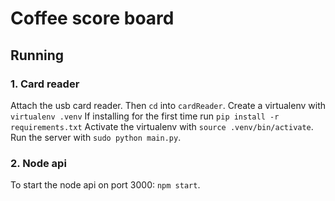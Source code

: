 # Coffee score board

## Running

### 1. Card reader
Attach the usb card reader.
Then `cd` into `cardReader`.
Create a virtualenv with `virtualenv .venv`
If installing for the first time run `pip install -r requirements.txt`
Activate the virtualenv with `source .venv/bin/activate`.
Run the server with `sudo python main.py`.

### 2. Node api
To start the node api on port 3000:
`npm start`.
